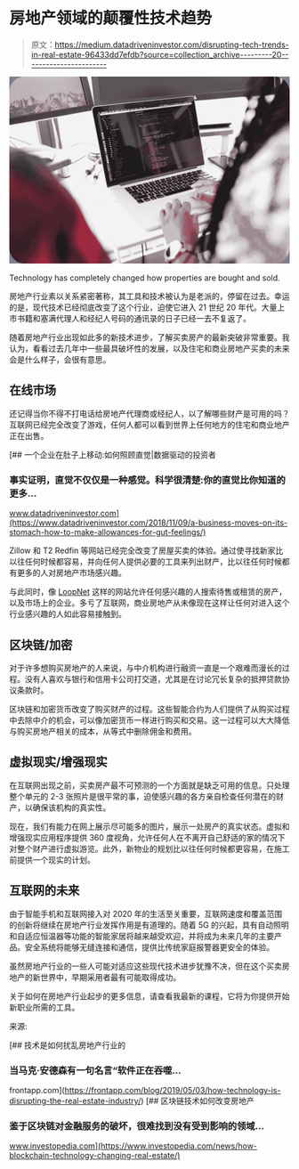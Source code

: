 # 房地产领域的颠覆性技术趋势

> 原文：<https://medium.datadriveninvestor.com/disrupting-tech-trends-in-real-estate-96433dd7efdb?source=collection_archive---------20----------------------->

![](img/8d49ddf480381c06888d3ade4275c712.png)

Technology has completely changed how properties are bought and sold.

房地产行业素以关系紧密著称，其工具和技术被认为是老派的，停留在过去。幸运的是，现代技术已经彻底改变了这个行业，迫使它进入 21 世纪 20 年代。大量上市书籍和塞满代理人和经纪人号码的通讯录的日子已经一去不复返了。

随着房地产行业出现如此多的新技术进步，了解买卖房产的最新突破非常重要。我认为，看看过去几年中一些最具破坏性的发展，以及住宅和商业房地产买卖的未来会是什么样子，会很有意思。

## 在线市场

还记得当你不得不打电话给房地产代理商或经纪人，以了解哪些财产是可用的吗？互联网已经完全改变了游戏，任何人都可以看到世界上任何地方的住宅和商业地产正在出售。

[](https://www.datadriveninvestor.com/2018/11/09/a-business-moves-on-its-stomach-how-to-make-allowances-for-gut-feelings/) [## 一个企业在肚子上移动:如何照顾直觉|数据驱动的投资者

### 事实证明，直觉不仅仅是一种感觉。科学很清楚:你的直觉比你知道的更多…

www.datadriveninvestor.com](https://www.datadriveninvestor.com/2018/11/09/a-business-moves-on-its-stomach-how-to-make-allowances-for-gut-feelings/) 

Zillow 和 T2 Redfin 等网站已经完全改变了房屋买卖的体验。通过使寻找新家比以往任何时候都容易，并向任何人提供必要的工具来列出财产，比以往任何时候都有更多的人对房地产市场感兴趣。

与此同时，像 [LoopNet](https://www.loopnet.com/) 这样的网站允许任何感兴趣的人搜索待售或租赁的房产，以及市场上的企业。多亏了互联网，商业房地产从未像现在这样让任何对进入这个行业感兴趣的人如此容易接触到。

## 区块链/加密

对于许多想购买房地产的人来说，与中介机构进行融资一直是一个艰难而漫长的过程。没有人喜欢与银行和信用卡公司打交道，尤其是在讨论冗长复杂的抵押贷款协议条款时。

区块链和加密货币改变了购买财产的过程。这些智能合约为人们提供了从购买过程中去除中介的机会，可以像加密货币一样进行购买和交易。这一过程可以大大降低与购买房地产相关的成本，从等式中删除佣金和费用。

## 虚拟现实/增强现实

在互联网出现之前，买卖房产最不可预测的一个方面就是缺乏可用的信息。只处理整个单元的 2-3 张照片是很平常的事，迫使感兴趣的各方亲自检查任何潜在的财产，以确保该机构的真实性。

现在，我们有能力在网上展示尽可能多的图片，展示一处房产的真实状态。虚拟和增强现实应用程序提供 360 度视角，允许任何人在不离开自己舒适的家的情况下对整个财产进行虚拟游览。此外，新物业的规划比以往任何时候都更容易，在施工前提供一个现实的计划。

## 互联网的未来

由于智能手机和互联网接入对 2020 年的生活至关重要，互联网速度和覆盖范围的创新将继续在房地产行业发挥作用是有道理的。随着 5G 的兴起，具有自动照明和自适应恒温器等功能的智能家居将越来越受欢迎，并将成为未来几年的主要产品。安全系统将能够无缝连接和通信，提供比传统家庭报警器更安全的体验。

虽然房地产行业的一些人可能对适应这些现代技术进步犹豫不决，但在这个买卖房地产的新世界中，早期采用者最有可能取得成功。

关于如何在房地产行业起步的更多信息，请查看我最新的课程，它将为你提供开始新职业所需的工具。

来源:

[](https://frontapp.com/blog/2019/05/03/how-technology-is-disrupting-the-real-estate-industry/) [## 技术是如何扰乱房地产行业的

### 当马克·安德森有一句名言“软件正在吞噬…

frontapp.com](https://frontapp.com/blog/2019/05/03/how-technology-is-disrupting-the-real-estate-industry/) [](https://www.investopedia.com/news/how-blockchain-technology-changing-real-estate/) [## 区块链技术如何改变房地产

### 鉴于区块链对金融服务的破坏，很难找到没有受到影响的领域…

www.investopedia.com](https://www.investopedia.com/news/how-blockchain-technology-changing-real-estate/)